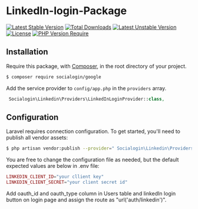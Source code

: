 # LinkedIn-login-Package

[![Latest Stable Version](http://poser.pugx.org/phpunit/phpunit/v)](https://packagist.org/packages/phpunit/phpunit) [![Total Downloads](http://poser.pugx.org/phpunit/phpunit/downloads)](https://packagist.org/packages/phpunit/phpunit) [![Latest Unstable Version](http://poser.pugx.org/phpunit/phpunit/v/unstable)](https://packagist.org/packages/phpunit/phpunit) [![License](http://poser.pugx.org/phpunit/phpunit/license)](https://packagist.org/packages/phpunit/phpunit) [![PHP Version Require](http://poser.pugx.org/phpunit/phpunit/require/php)](https://packagist.org/packages/phpunit/phpunit)

## Installation
Require this package, with [Composer](https://packagist.org/), in the root directory of your project.

```bash
$ composer require socialogin/google
```

Add the service provider to `config/app.php` in the `providers` array.

```php
 Socialogin\Linkedin\Providers\LinkedInLoginProvider::class,
```

## Configuration

Laravel requires connection configuration. To get started, you'll need to publish all vendor assets:

```bash
$ php artisan vendor:publish --provider=" Socialogin\Linkedin\Providers\LinkedInLoginProvider"
```

You are free to change the configuration file as needed, but the default expected values are below in .env file:

```php
LINKEDIN_CLIENT_ID="your cllient key"
LINKEDIN_CLIENT_SECRET="your client secret id" 
```

Add oauth_id and oauth_type column in Users table
and linkedIn login button on login page and assign the route as "url('auth/linkedin')".
